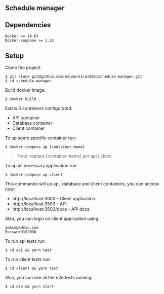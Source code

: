 ## Schedule manager


## Dependencies

```
Docker >= 19.03
Docker-compose >= 1.26
```

## Setup

Clone the project.
```console
$ git clone git@github.com:edumoreira1506/schedule-manager.git
$ cd schedule-manager
```

Build docker image:
```console
$ docker build .
```

Exists 3 containers configurated: 
- API container
- Database container
- Client container

To up some specific container run:
```console
$ docker-compose up [container-name]
```

> Note: replace [container-name] per api | client

To up all necessary application run:
```console
$ docker-compose up client
```

This commando will up api, database and client containers, you can access now:
- http://localhost:3000 - Client application
- http://localhost:3500 - API
- http://localhost:3500/docs - API docs

Also, you can login on client application using:
```
admin@admin.com
Password102030
```

To run api tests run:
```console
$ cd api && yarn test
```

To run client tests run:
```console
$ cd client && yarn test
```

Also, you can see all the e2e tests running:
```console
$ cd e2e && yarn start
```
